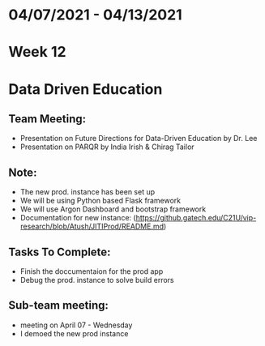 # 04/07/2021 - 04/13/2021
# Week 12
# Data Driven Education

## Team Meeting:
 - Presentation on Future Directions for Data-Driven Education by Dr. Lee 
 - Presentation on PARQR by India Irish & Chirag Tailor
 
  
## Note:
  - The new prod. instance has been set up
  - We will be using Python based Flask framework
  - We will use Argon Dashboard and bootstrap framework
  - Documentation for new instance: (https://github.gatech.edu/C21U/vip-research/blob/Atush/JITIProd/README.md)
  

## Tasks To Complete:
  - Finish the doccumentaion for the prod app
  - Debug the prod. instance to solve build errors

  
## Sub-team meeting:
  - meeting on April 07 - Wednesday
  - I demoed the new prod instance
